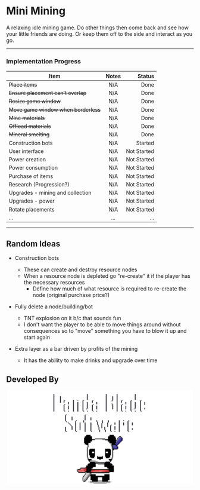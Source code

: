 # Mini Mining

A relaxing idle mining game. Do other things then come back and see how your little friends are doing. Or keep them off to the side and interact as you go.

---

### Implementation Progress
| Item | Notes | Status |
|----------|:-------------:|------:|
| ~~Place items~~ | N/A | Done |
| ~~Ensure placement can't overlap~~ | N/A | Done |
| ~~Resize game window~~ | N/A | Done |
| ~~Move game window when borderless~~ | N/A | Done |
| ~~Mine materials~~ | N/A | Done |
| ~~Offload materials~~ | N/A | Done |
| ~~Mineral smelting~~ | N/A | Done |
| Construction bots | N/A | Started |
| User interface | N/A | Not Started |
| Power creation | N/A | Not Started |
| Power consumption | N/A | Not Started |
| Purchase of items | N/A | Not Started |
| Research (Progression?) | N/A | Not Started |
| Upgrades - mining and collection | N/A | Not Started |
| Upgrades - power | N/A | Not Started |
| Rotate placements | N/A | Not Started |
| ... | ... | ... |

---

## Random Ideas

- Construction bots
    - These can create and destroy resource nodes
    - When a resource node is depleted go "re-create" it if the player has the necessary resources
        - Define how much of what resource is required to re-create the node (original purchase price?)

- Fully delete a node/building/bot
    - TNT explosion on it b/c that sounds fun
    - I don't want the player to be able to move things around without consequences so to "move" something you have to blow it up and start again

- Extra layer as a bar driven by profits of the mining
    - It has the ability to make drinks and upgrade over time


## Developed By
<p align = "center">
    <img src="./sprite_assets/spr_panda_blade_software_panda.png" width=500>
</p>